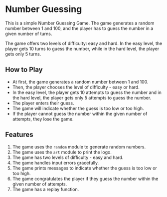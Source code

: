 <h1>Number Guessing</h1>

This is a simple Number Guessing Game. The game generates a random number between 1 and 100, and the player has to guess the number in a given number of turns.

The game offers two levels of difficulty: easy and hard. In the easy level, the player gets 10 turns to guess the number, while in the hard level, the player gets only 5 turns.

<h2>How to Play</h2>

- At first, the game generates a random number between 1 and 100.
- Then, the player chooses the level of difficulty - easy or hard.
- In the easy level, the player gets 10 attempts to guess the number and in the hard level, the player gets only 5 attempts to guess the number.
- The player enters their guess.
- The game will indicate whether the guess is too low or too high.
- If the player cannot guess the number within the given number of attempts, they lose the game.

<h2>Features</h2>

1. The game uses the `random` module to generate random numbers.
2. The game uses the `art` module to print the logo.
3. The game has two levels of difficulty - easy and hard.
4. The game handles input errors gracefully.
5. The game prints messages to indicate whether the guess is too low or too high.
6. The game congratulates the player if they guess the number within the given number of attempts.
7. The game has a replay function.
